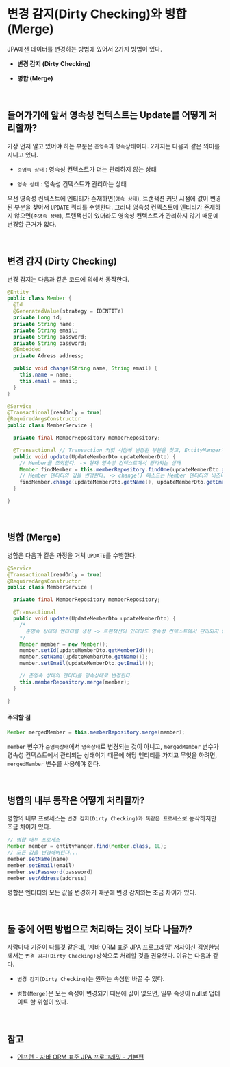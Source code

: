 # 변경 감지(Dirty Checking)와 병합(Merge)

JPA에선 데이터를 변경하는 방법에 있어서 2가지 방법이 있다.

- **변경 감지 (Dirty Checking)**

- **병합 (Merge)**

<br>

## 들어가기에 앞서 영속성 컨텍스트는 Update를 어떻게 처리할까?

가장 먼저 알고 있어야 하는 부분은 `준영속`과 `영속`상태이다. 2가지는 다음과 같은 의미를 지니고 있다.

- `준영속 상태` : 영속성 컨텍스트가 더는 관리하지 않는 상태

- `영속 상태` : 영속성 컨텍스트가 관리하는 상태

우선 영속성 컨텍스트에 엔티티가 존재하면(`영속 상태`), 트랜잭션 커밋 시점에 값이 변경된 부분을 찾아서 `UPDATE` 쿼리를 수행한다. 그러나 영속성 컨텍스트에 엔티티가 존재하지 않으면(`준영속 상태`), 트랜잭션이 있더라도 영속성 컨텍스트가 관리하지 않기 때문에 변경할 근거가 없다.

<br>

## 변경 감지 (Dirty Checking)

변경 감지는 다음과 같은 코드에 의해서 동작한다.

```java
@Entity
public class Member {
  @Id
  @GeneratedValue(strategy = IDENTITY)
  private Long id;
  private String name;
  private String email;
  private String password;
  private String password;
  @Embedded
  private Adress address;

  public void change(String name, String email) {
    this.name = name;
    this.email = email;
  }
}

@Service
@Transactional(readOnly = true)
@RequiredArgsConstructor
public class MemberService {

  private final MemberRepository memberRepository;

  @Transactional // Transaction 커밋 시점에 변경된 부분을 찾고, EntityManger가 flush()를 통해 UPDATE 쿼리를 수행한다.
  public void update(UpdateMemberDto updateMemberDto) {
    // Member를 조회한다. -> 현재 영속성 컨텍스트에서 관리되는 상태
    Member findMember = this.memberRepository.findOne(updateMemberDto.getMemberId());
    // Member 엔티티의 값을 변경한다. -> change() 메소드는 Member 엔티티의 비즈니스 로직
    findMember.change(updateMemberDto.getName(), updateMemberDto.getEmail());
  }

}
```

<br>

## 병합 (Merge)

병합은 다음과 같은 과정을 거쳐 `UPDATE`를 수행한다.

```java
@Service
@Transactional(readOnly = true)
@RequiredArgsConstructor
public class MemberService {

  private final MemberRepository memberRepository;

  @Transactional
  public void update(UpdateMemberDto updateMemberDto) {
    /*
      준영속 상태의 엔티티를 생성 -> 트랜잭션이 있더라도 영속성 컨텍스트에서 관리되지 않는 상태이기 때문에 변경된 상태가 아님
    */
    Member member = new Member();
    member.setId(updateMemberDto.getMemberId());
    member.setName(updateMemberDto.getName());
    member.setEmail(updateMemberDto.getEmail());

    // 준영속 상태의 엔티티를 영속상태로 변경한다.
    this.memberRepository.merge(member);
  }

}
```

#### 주의할 점

```java
Member mergedMember = this.memberRepository.merge(member);
```

`member` 변수가 `준영속상태`에서 `영속상태`로 변경되는 것이 아니고, `mergedMember` 변수가 영속성 컨텍스트에서 관리되는 상태이기 때문에 해당 엔티티를 가지고 무엇을 하려면, `mergedMember` 변수를 사용해야 한다.

<br>

## 병합의 내부 동작은 어떻게 처리될까?

병합의 내부 프로세스는 `변경 감지(Dirty Checking)과 똑같은 프로세스`로 동작하지만 조금 차이가 있다.

```java
// 병합 내부 프로세스
Member member = entityManger.find(Member.class, 1L);
// 모든 값을 변경해버린다...
member.setName(name)
member.setEmail(email)
member.setPassword(password)
member.setAddress(address)
```

병합은 엔티티의 모든 값을 변경하기 때문에 변경 감지와는 조금 차이가 있다.

<br>

## 둘 중에 어떤 방법으로 처리하는 것이 보다 나을까?

사람마다 기준이 다를것 같은데, '자바 ORM 표준 JPA 프로그래밍' 저자이신 김영한님께서는 `변경 감지(Dirty Checking)`방식으로 처리할 것을 권유했다. 이유는 다음과 같다.

- `변경 감지(Dirty Checking)`는 원하는 속성만 바꿀 수 있다.

- `병합(Merge)`은 모든 속성이 변경되기 때문에 값이 없으면, 일부 속성이 null로 업데이트 할 위험이 있다.

<br>

## 참고

- [인프런 - 자바 ORM 표준 JPA 프로그래밍 - 기본편](https://www.inflearn.com/course/ORM-JPA-Basic/dashboard)
